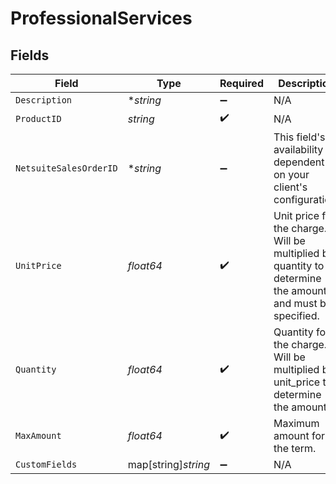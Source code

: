 # ProfessionalServices


## Fields

| Field                                                                                                    | Type                                                                                                     | Required                                                                                                 | Description                                                                                              |
| -------------------------------------------------------------------------------------------------------- | -------------------------------------------------------------------------------------------------------- | -------------------------------------------------------------------------------------------------------- | -------------------------------------------------------------------------------------------------------- |
| `Description`                                                                                            | **string*                                                                                                | :heavy_minus_sign:                                                                                       | N/A                                                                                                      |
| `ProductID`                                                                                              | *string*                                                                                                 | :heavy_check_mark:                                                                                       | N/A                                                                                                      |
| `NetsuiteSalesOrderID`                                                                                   | **string*                                                                                                | :heavy_minus_sign:                                                                                       | This field's availability is dependent on your client's configuration.                                   |
| `UnitPrice`                                                                                              | *float64*                                                                                                | :heavy_check_mark:                                                                                       | Unit price for the charge. Will be multiplied by quantity to determine the amount and must be specified. |
| `Quantity`                                                                                               | *float64*                                                                                                | :heavy_check_mark:                                                                                       | Quantity for the charge. Will be multiplied by unit_price to determine the amount.                       |
| `MaxAmount`                                                                                              | *float64*                                                                                                | :heavy_check_mark:                                                                                       | Maximum amount for the term.                                                                             |
| `CustomFields`                                                                                           | map[string]*string*                                                                                      | :heavy_minus_sign:                                                                                       | N/A                                                                                                      |
